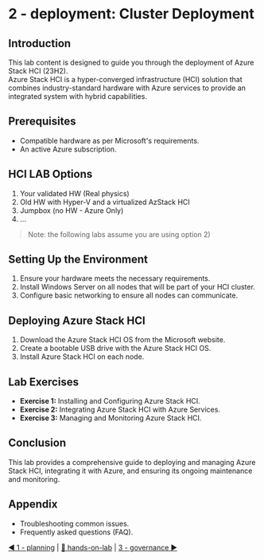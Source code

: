 # 2 - deployment: Cluster Deployment

## Introduction
This lab content is designed to guide you through the deployment of Azure Stack HCI (23H2).  
Azure Stack HCI is a hyper-converged infrastructure (HCI) solution that combines industry-standard hardware with Azure services to provide an integrated system with hybrid capabilities.

## Prerequisites
- Compatible hardware as per Microsoft's requirements.
- An active Azure subscription.

## HCI LAB Options
1) Your validated HW (Real physics)
2) Old HW with Hyper-V and a virtualized AzStack HCI
3) Jumpbox (no HW - Azure Only)
4) ...
>Note: the following labs assume you are using option 2) 

## Setting Up the Environment
1. Ensure your hardware meets the necessary requirements.
2. Install Windows Server on all nodes that will be part of your HCI cluster.
3. Configure basic networking to ensure all nodes can communicate.

## Deploying Azure Stack HCI
1. Download the Azure Stack HCI OS from the Microsoft website.
2. Create a bootable USB drive with the Azure Stack HCI OS.
3. Install Azure Stack HCI on each node.

## Lab Exercises
- **Exercise 1:** Installing and Configuring Azure Stack HCI.
- **Exercise 2:** Integrating Azure Stack HCI with Azure Services.
- **Exercise 3:** Managing and Monitoring Azure Stack HCI.

## Conclusion
This lab provides a comprehensive guide to deploying and managing Azure Stack HCI, integrating it with Azure, and ensuring its ongoing maintenance and monitoring.

## Appendix
- Troubleshooting common issues.
- Frequently asked questions (FAQ).  

[◀ 1 - planning](../1%20-%20planning/readme.md) | [🔼 hands-on-lab](../readme.md) | [3 - governance ▶](../3%20-%20governance/readme.md)